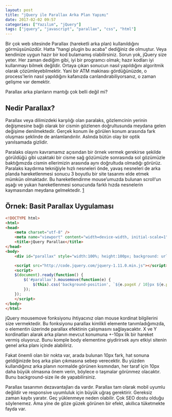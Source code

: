 ```yaml
---
layout: post
title: "jQuery ile Parallax Arka Plan Yapımı"
date: 2017-02-02 09:57
categories: ["Yazılım", "jQuery"]
tags: ["jquery", "javascript", "parallax", "css", "html"]
---
```


Bir çok web sitesinde Parallax (hareketli arka plan) kullanıldığını görmüşsünüzdür. Hatta "hangi plugin bu acaba" dediğiniz de olmuştur. Veya kendinize uygun hazır bir kod bulamamış olabilirsiniz. Sorun yok, jQuery size yeter. Her zaman dediğim gibi, iyi bir programcı olmak; hazır kodları iyi kullanmayı bilmek değildir. Ortaya çıkan sonucun nasıl yapıldığını algoritmik olarak çözümleyebilmektir. Yani bir ATM makinası gördüğünüzde, o process'lerin nasıl yapıldığını kafanızda canlandırabiliyorsanız, o zaman gelişme var demektir.

Parallax arka planların mantığı çok belli değil mi?

## Nedir Parallax?
Parallax veya dilimizdeki karşılığı olan paralaks, gözlemcinin yerinin değişmesine bağlı olarak bir cismin gözlenen doğrultusunda meydana gelen değişime denilmektedir. Gerçek konum ile görülen konum arasında fark oluşması şeklinde de anlamlandırılır. Aslında bütün olay bir optik yanılsamada gizlidir.

Paralaks olayını kavramamız açısından bir örnek vermek gerekirse şekilde görüldüğü gibi uzaktaki bir cisme sağ gözümüzle sonrasında sol gözümüzle baktığımızda cismin ellerimizin arasında aynı doğrultuda olmadığı görürüz. Paralaks kaydırma tekniğiyle hızlı nesneleri önde, yavaş nesneleri de arka planda hareketlenmesi sonucu 3 boyutlu bir site tasarımı elde etmek mümkün olmaktadır. Bu hareketlendirme mouse’umuzda bulunan scroll‘un aşağı ve yukarı hareketlenmesi sonucunda farklı hızda nesnelerin kaymasından meydana gelmektedir. [1](https://webmaster.kitchen/paralaks-web-tasarimi-nedir/)

## Örnek: Basit Parallax Uygulaması
```html
<!DOCTYPE html>
<html>
<head>
    <meta charset="utf-8" />
    <meta name="viewport" content="width=device-width, initial-scale=1" />
    <title>jQuery Parallax</title>
</head>
<body>
    <div id="parallax" style="width:100%; height:100px; background: url('asset/background-image.jpg') repeat;"></div>

    <script src="http://code.jquery.com/jquery-1.11.0.min.js"></script>
    <script>
    $(document).ready(function() {
        $('#parallax').mousemove(function(e) {
            $(this).css('background-position', `${e.pageX / 10}px ${e.pageY / 10}ğx`);
        });
    });
    </script>
</body>
</html>
```

jQuery mousemove fonksiyonu ihtiyacınız olan mouse kordinat bilgilerini size vermektedir. Bu fonksiyonu parallax kimlikli elemente tanımladığımızda, o elementin üzerinde parallax efektinin çalışmasını sağlayacaktır. X ve Y kordinatları alarak arka planın mevcut konumuna +-10px lik bir hareket vermiş oluyoruz. Bunu komple body elementine giydirirsek aynı etkiyi sitenin genel arka planı içinde alabiliriz. 

Fakat önemli olan bir nokta var, arada bulunan 10px fark, hat sonuna geldiğinizde boş arka plan çıkmasına sebep verecektir. Bu yüzden kullandığınız arka planın normalde görünen kısmından, her taraf için 10px daha büyük olmasına önem verin, böylece o taşmalar görünmez olacaktır. Bunu background-size ile de yapabilirsiniz.

Parallax tasarımın dezavantajları da vardır. Parallax tam olarak mobil uyumlu değildir ve responsive uyumluluk için büyük uğraş gerektirir. Gereksiz zaman kaybı yaratır. Geç yüklenmeye neden olabilir. Çok SEO dostu olduğu söylenemez. Ama yine de göze güzek görünen bir efekt, akıllıca tüketmekte fayda var.